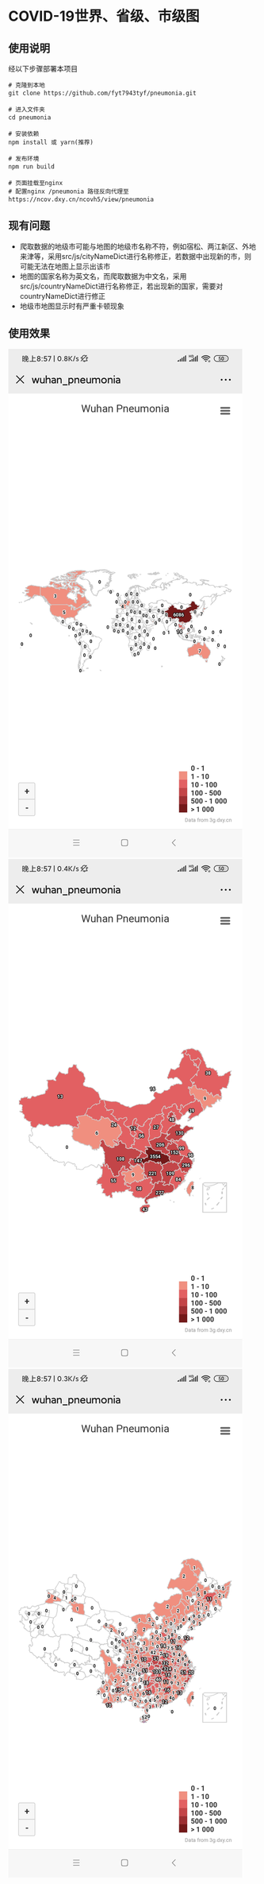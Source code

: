 # COVID-19世界、省级、市级图

## 使用说明
经以下步骤部署本项目
```
# 克隆到本地
git clone https://github.com/fyt7943tyf/pneumonia.git

# 进入文件夹
cd pneumonia

# 安装依赖
npm install 或 yarn(推荐)

# 发布环境
npm run build

# 页面挂载至nginx
# 配置nginx /pneumonia 路径反向代理至 https://ncov.dxy.cn/ncovh5/view/pneumonia
```
## 现有问题
* 爬取数据的地级市可能与地图的地级市名称不符，例如宿松、两江新区、外地来津等，采用src/js/cityNameDict进行名称修正，若数据中出现新的市，则可能无法在地图上显示出该市
* 地图的国家名称为英文名，而爬取数据为中文名，采用src/js/countryNameDict进行名称修正，若出现新的国家，需要对countryNameDict进行修正
* 地级市地图显示时有严重卡顿现象

## 使用效果
![世界地图](https://github.com/fyt7943tyf/pneumonia/blob/master/world.jpg)
![省级地图](https://github.com/fyt7943tyf/pneumonia/blob/master/province.jpg)
![市级地图](https://github.com/fyt7943tyf/pneumonia/blob/master/city.jpg)

